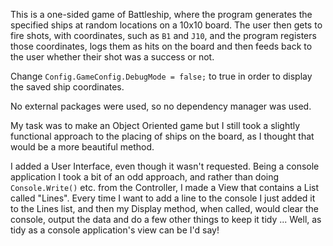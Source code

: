 This is a one-sided game of Battleship, where the program generates the specified ships at random locations on a 10x10 board. The user then gets to fire shots, with coordinates, such as `B1` and `J10`, and the program registers those
coordinates, logs them as hits on the board and then feeds back to the user whether their shot was a success or not.

Change `Config.GameConfig.DebugMode = false;` to true in order to display the saved ship coordinates.

No external packages were used, so no dependency manager was used.

My task was to make an Object Oriented game but I still took a slightly functional approach to the placing of ships on the board, as I thought that would be a more beautiful method.

I added a User Interface, even though it wasn't requested. Being a console application I took a bit of an odd approach, and rather than doing `Console.Write()` etc. from the Controller, I made a View that contains a List called "Lines". Every time I want to 
add a line to the console I just added it to the Lines list, and then my Display method, when called, would clear the console, output the data and do a few other things to keep it tidy ... Well, as tidy as a console application's view can be I'd say!